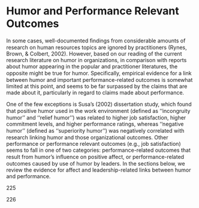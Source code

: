 # Humor and Performance Relevant Outcomes

In some cases, well-documented ﬁndings from considerable amounts of research on human resources topics are ignored by practitioners (Rynes, Brown, & Colbert, 2002). However, based on our reading of the current research literature on humor in organizations, in comparison with reports about humor appearing in the popular and practitioner literatures, the opposite might be true for humor. Speciﬁcally, empirical evidence for a link between humor and important performance-related outcomes is somewhat limited at this point, and seems to be far surpassed by the claims that are made about it, particularly in regard to claims made about performance.

One of the few exceptions is Susa’s (2002) dissertation study, which found that positive humor used in the work environment (deﬁned as ‘‘incongruity humor’’ and ‘‘relief humor’’) was related to higher job satisfaction, higher commitment levels, and higher performance ratings, whereas ‘‘negative humor’’ (deﬁned as ‘‘superiority humor’’) was negatively correlated with research linking humor and those organizational outcomes. Other performance or performance relevant outcomes (e.g., job satisfaction) seems to fall in one of two categories: performance-related outcomes that result from humor’s inﬂuence on positive affect, or performance-related outcomes caused by use of humor by leaders. In the sections below, we review the evidence for affect and leadership-related links between humor and performance.

225

226